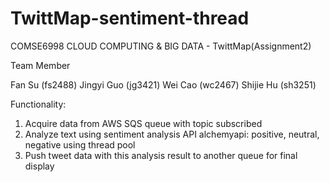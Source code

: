 TwittMap-sentiment-thread
=========================

COMSE6998 CLOUD COMPUTING & BIG DATA - TwittMap(Assignment2)

Team Member

Fan Su (fs2488) Jingyi Guo (jg3421) Wei Cao (wc2467) Shijie Hu (sh3251)

Functionality:

1. Acquire data from AWS SQS queue with topic subscribed
2. Analyze text using sentiment analysis API alchemyapi: positive, neutral, negative using thread pool
3. Push tweet data with this analysis result to another queue for final display
